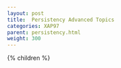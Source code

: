 ```yaml
---
layout: post
title:  Persistency Advanced Topics
categories: XAP97
parent: persistency.html
weight: 300
---
```


{% children %}
